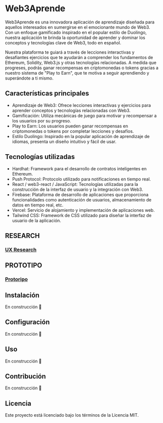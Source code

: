 # Web3Aprende

Web3Aprende es una innovadora aplicación de aprendizaje diseñada para aquellos interesados en sumergirse en el emocionante mundo de Web3. Con un enfoque gamificado inspirado en el popular estilo de Duolingo, nuestra aplicación te brinda la oportunidad de aprender y dominar los conceptos y tecnologías clave de Web3, todo en español.

Nuestra plataforma te guiará a través de lecciones interactivas y desafiantes ejercicios que te ayudarán a comprender los fundamentos de Ethereum, Solidity, Web3.js y otras tecnologías relacionadas. A medida que progreses, podrás ganar recompensas en criptomonedas o tokens gracias a nuestro sistema de "Play to Earn", que te motiva a seguir aprendiendo y superándote a ti mismo.

## **Características principales**

- Aprendizaje de Web3: Ofrece lecciones interactivas y ejercicios para aprender conceptos y tecnologías relacionadas con Web3.
- Gamificación: Utiliza mecánicas de juego para motivar y recompensar a los usuarios por su progreso.
- Play to Earn: Los usuarios pueden ganar recompensas en criptomonedas o tokens por completar lecciones y desafíos.
- Estilo Duolingo: Inspirado en la popular aplicación de aprendizaje de idiomas, presenta un diseño intuitivo y fácil de usar.

## **Tecnologías utilizadas**

- Hardhat: Framework para el desarrollo de contratos inteligentes en Ethereum.
- Push Protocol: Protocolo utilizado para notificaciones en tiempo real.
- React / web3-react / JavaScript: Tecnologías utilizadas para la construcción de la interfaz de usuario y la integración con Web3.
- Firebase: Plataforma de desarrollo de aplicaciones que proporciona funcionalidades como autenticación de usuarios, almacenamiento de datos en tiempo real, etc.
- Vercel: Servicio de alojamiento y implementación de aplicaciones web.
- Tailwind CSS: Framework de CSS utilizado para diseñar la interfaz de usuario de la aplicación.

## **RESEARCH**
### [UX Research](https://www.figma.com/file/JQNxZPOH8jlwZOlMTSrUEA/UX-Web3Aprende?type=whiteboard&node-id=0%3A1&t=a5Is2o3GVkPwqg7f-1)

## **PROTOTIPO**
### [Protoripo](https://www.figma.com/proto/W55pvWsUVcC6qUqEBkfZzn/UI---Web3Aprende?page-id=0%3A1&type=design&node-id=114-30&viewport=-118%2C166%2C0.32&scaling=min-zoom&starting-point-node-id=1%3A2)


## **Instalación**

En construcción 🚧

## **Configuración**

En construcción 🚧

## **Uso**

En construcción 🚧

## **Contribución**

En construcción  🚧

## **Licencia**

Este proyecto está licenciado bajo los términos de la Licencia MIT.